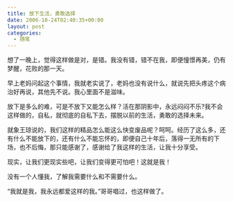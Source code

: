 ```yaml
---
title: 放下生活，勇敢选择
date: 2006-10-24T02:40:35+00:00
layout: post
categories:
  - 随笔
---
```


想了一晚上，觉得这样做是对，是错。我没有错，错不在我，即便憧憬再美，仍有梦醒，花败的那一天。

早上老妈问起这个事情，我就老实说了，老妈也没有说什么，就说先把头疼这个病治好再说，其他先不说。我心里面不是滋味。

放下是多么的难，可是不放下又能怎么样？活在那阴影中，永远闷闷不乐?我不会这样做的，自私，就彻底的自私下去，摆脱以前的生活，勇敢的选择未来。

就象王琼说的，我们这样的精品怎么能这么快变废品呢？呵呵。经历了这么多，还有什么不能放下的，还有什么不能忘怀的，即便自己十年后，落得一无所有的下场，也不后悔，那只能感谢了，感谢给了我这样的生活，让我十分享受。

现实，让我们更现实些吧，让我们变得更可怕吧！这就是我！

没有一个人懂我，了解我需要什么和不需要什么。

&#8220;我就是我，我永远都爱这样的我。&#8221;哥哥唱过，也这样做了。